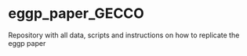 # eggp_paper_GECCO
Repository with all data, scripts and instructions on how to replicate the eggp paper
